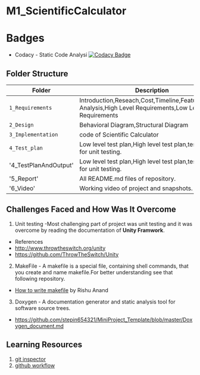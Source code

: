 # M1_ScientificCalculator

# Badges

-   Codacy - Static Code Analysi
[![Codacy Badge](https://app.codacy.com/project/badge/Grade/3109221b5304420b8e8fd2dfd6425949)](https://www.codacy.com/gh/vaishnavikutre/M1_ScientificCalculator/dashboard?utm_source=github.com&amp;utm_medium=referral&amp;utm_content=vaishnavikutre/M1_ScientificCalculator&amp;utm_campaign=Badge_Grade)


## Folder Structure
Folder                | Description
-------------------   | -----------------------------------------
`1_Requirements`      | Introduction,Reseach,Cost,Timeline,Features,SWOT Analysis,High Level Requirements,Low Leevel Requirements
`2_Design`            | Behavioral Diagram,Structural Diagram
`3_Implementation`    | code of Scientific Calculator
`4_Test_plan`         | Low level test plan,High level test plan,test cases for unit testing.
'4_TestPlanAndOutput' | Low level test plan,High level test plan,test cases for unit testing.
'5_Report'            | All README.md files of repository.
'6_Video'             | Working video of project and snapshots.



## Challenges Faced and How Was It Overcome

1. Unit testing -Most challenging part of project was unit testing and it was overcome by reading the documentation of **Unity Framwork**.
-   References
-   http://www.throwtheswitch.org/unity
-   https://github.com/ThrowTheSwitch/Unity
            
2. MakeFile - A makefile is a special file, containing shell commands, that you create and name makefile.For better understanding see that following repository. 
-   [How to write makefile](https://github.com/riuandg5/learn-makefile) by Rishu Anand

3. Doxygen - A documentation generator and static analysis tool for software source trees.
-   https://github.com/stepin654321/MiniProject_Template/blob/master/Doxygen_document.md

## Learning Resources
1. [git inspector](https://github.com/ejwa/gitinspector.git)
2. [github workflow](https://docs.github.com/en/actions/quickstart)

